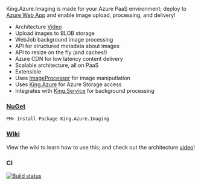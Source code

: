 King.Azure.Imaging is made for your Azure PaaS environment; deploy to [Azure Web App](http://azure.microsoft.com/en-us/services/app-service/web/) and enable image upload, processing, and delivery!
+ Architecture [Video](https://channel9.msdn.com/Series/onacloud/Cloud-Image-Processing)
+ Upload images to BLOB storage
+ WebJob background image processing
+ API for structured metadata about images
+ API to resize on the fly (and caches!)
+ Azure CDN for low latency content delivery
+ Scalable architecture, all on PaaS
+ Extensible
+ Uses [ImageProcessor](https://github.com/JimBobSquarePants/ImageProcessor) for image maniputlation
+ Uses [King.Azure](https://github.com/jefking/King.Azure) for Azure Storage access
+ Integrates with [King.Service](https://github.com/jefking/King.Service) for background processing

### [NuGet](https://www.nuget.org/packages/King.Azure.Imaging)
```
PM> Install-Package King.Azure.Imaging
```

### [Wiki](https://github.com/jefking/King.Azure.Imaging/wiki)
View the wiki to learn how to use this; and check out the architecture [video](https://channel9.msdn.com/Series/onacloud/Cloud-Image-Processing)!

### CI
[![Build status](https://dev.azure.com/jefkin/oss/_apis/build/status/King.Azure.Imaging)](https://dev.azure.com/jefkin/oss/_build/latest?definitionId=20)